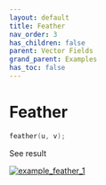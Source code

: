 ```yaml
---
layout: default
title: Feather
nav_order: 3
has_children: false
parent: Vector Fields
grand_parent: Examples
has_toc: false
---
```

# Feather

```cpp
feather(u, v);
```


See result

[![example_feather_1](https://github.com/alandefreitas/matplotplusplus/blob/master/docs/examples/vector_fields/feather/feather_1.svg)](https://github.com/alandefreitas/matplotplusplus/blob/master/examples/vector_fields/feather/feather_1.cpp)






<!-- Generated with mdsplit: https://github.com/alandefreitas/mdsplit -->
